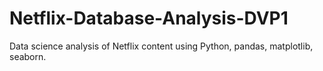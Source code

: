 # Netflix-Database-Analysis-DVP1
Data science analysis of Netflix content using Python, pandas, matplotlib, seaborn.
